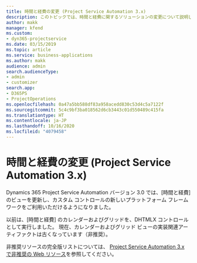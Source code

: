 ```yaml
---
title: 時間と経費の変更 (Project Service Automation 3.x)
description: このトピックでは、時間と経費に関するソリューションの変更について説明します。
author: makk
manager: kfend
ms.custom:
- dyn365-projectservice
ms.date: 03/15/2019
ms.topic: article
ms.service: business-applications
ms.author: makk
audience: admin
search.audienceType:
- admin
- customizer
search.app:
- D365PS
- ProjectOperations
ms.openlocfilehash: 0a47a5bb588df83a958acedd830c53d4c5a7122f
ms.sourcegitcommit: 5c4c9bf3ba018562d6cb3443c01d550489c415fa
ms.translationtype: HT
ms.contentlocale: ja-JP
ms.lasthandoff: 10/16/2020
ms.locfileid: "4079458"
---
```

# <a name="time-and-expense-changes-project-service-automation-3x"></a>時間と経費の変更 (Project Service Automation 3.x)

Dynamics 365 Project Service Automation バージョン 3.0 では、[時間と経費] のビューを更新し、カスタム コントロールの新しいプラットフォーム フレームワークをご利用いただけるようになりました。

以前は、[時間と経費] のカレンダーおよびグリッドを、DHTMLX コントロールとして実行しました。 現在、カレンダーおよびグリッド ビューの実装関連アーティファクトは古くなっています（非推奨）。

非推奨リソースの完全版リストについては、 [Project Service Automation 3.x で非推奨の Web リソース](web-resources-deprecated-v3.x.md)を参照してください。
